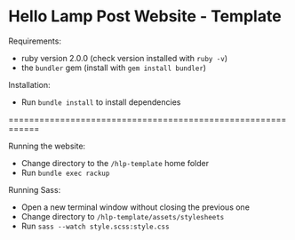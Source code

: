 # Hello Lamp Post Website - Template

Requirements:

* ruby version 2.0.0 (check version installed with `ruby -v`)
* the `bundler` gem (install with `gem install bundler`)

Installation:

* Run `bundle install` to install dependencies

============================================================

Running the website:

* Change directory to the `/hlp-template` home folder
* Run `bundle exec rackup`

Running Sass:

* Open a new terminal window without closing the previous one
* Change directory to `/hlp-template/assets/stylesheets`
* Run `sass --watch style.scss:style.css`